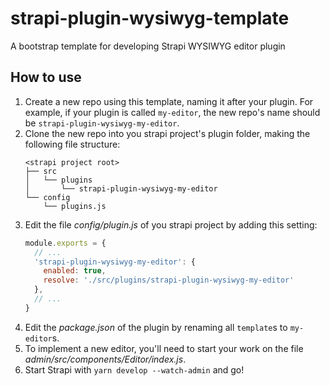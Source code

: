# strapi-plugin-wysiwyg-template
A bootstrap template for developing Strapi WYSIWYG editor plugin

## How to use

1. Create a new repo using this template, naming it after your plugin. For example, if your plugin is called `my-editor`, the new repo's name should be `strapi-plugin-wysiwyg-my-editor`.
2. Clone the new repo into you strapi project's plugin folder, making the following file structure:
   ```
   <strapi project root>
   ├── src
   │   └── plugins
   │       └── strapi-plugin-wysiwyg-my-editor
   └── config
       └── plugins.js
   ```
3. Edit the file *config/plugin.js* of you strapi project by adding this setting:
   ```js
   module.exports = {
     // ...
     'strapi-plugin-wysiwyg-my-editor': {
       enabled: true,
       resolve: './src/plugins/strapi-plugin-wysiwyg-my-editor'
     },
     // ...
   }
   ```
4. Edit the *package.json* of the plugin by renaming all `template`s to `my-editor`s.
5. To implement a new editor, you'll need to start your work on the file *admin/src/components/Editor/index.js*.
6. Start Strapi with `yarn develop --watch-admin` and go!